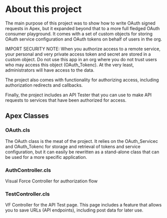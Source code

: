 # About this project #

The main purpose of this project was to show how to write OAuth signed requests in Apex, but it expanded beyond that to a more full fledged OAuth consumer playground. It comes with a set of custom objects for storing OAuth service configuration and OAuth tokens on behalf of users in the org.

IMPORT SECURITY NOTE: When you authorize access to a remote service, your personal and very private access token and secret are stored in a custom object. Do not use this app in an org where you do not trust users who may access this object (OAuth\_Tokenc). At the very least, administrators will have access to the data.

The project also comes with functionality for authorizing access, including authorization redirects and callbacks.

Finally, the project includes an API Tester that you can use to make API requests to services that have been authorized for access.

## Apex Classes ##

### OAuth.cls ###

The OAuth class is the meat of the project. It relies on the OAuth\_Servicec and OAuth\_Tokenc for storage and retrieval of tokens and service configuration, but it can easily be rewritten as a stand-alone class that can be used for a more specific application.

### AuthController.cls ###

Visual Force Controller for authorization flow

### TestController.cls ###

VF Controller for the API Test page. This page includes a feature that allows you to save URLs (API endpoints), including post data for later use.
